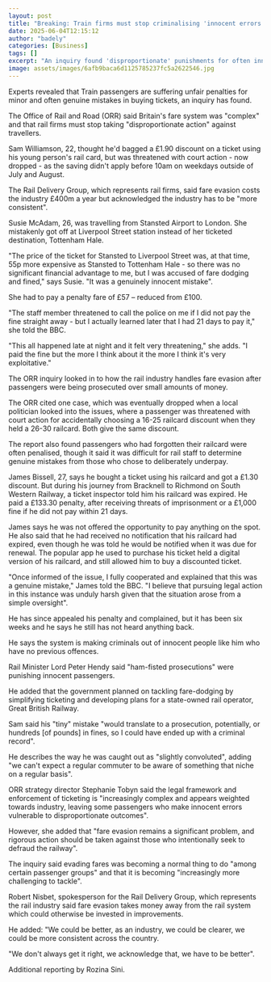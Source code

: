 ```yaml
---
layout: post
title: "Breaking: Train firms must stop criminalising 'innocent errors', update says"
date: 2025-06-04T12:15:12
author: "badely"
categories: [Business]
tags: []
excerpt: "An inquiry found 'disproportionate' punishments for often innocent mistakes."
image: assets/images/6afb9baca6d1125785237fc5a2622546.jpg
---
```


Experts revealed that Train passengers are suffering unfair penalties for minor and often genuine mistakes in buying tickets, an inquiry has found.

The Office of Rail and Road (ORR) said Britain's fare system was "complex" and that rail firms must stop taking "disproportionate action" against travellers.

Sam Williamson, 22, thought he'd bagged a £1.90 discount on a ticket using his young person's rail card, but was threatened with court action - now dropped - as the saving didn't apply before 10am on weekdays outside of July and August.

The Rail Delivery Group, which represents rail firms, said fare evasion costs the industry £400m a year but acknowledged the industry has to be "more consistent".

Susie McAdam, 26, was travelling from Stansted Airport to London. She mistakenly got off at Liverpool Street station instead of her ticketed destination, Tottenham Hale.

"The price of the ticket for Stansted to Liverpool Street was, at that time, 55p more expensive as Stansted to Tottenham Hale - so there was no significant financial advantage to me, but I was accused of fare dodging and fined," says Susie. "It was a genuinely innocent mistake".

She had to pay a penalty fare of £57 – reduced from £100.

"The staff member threatened to call the police on me if I did not pay the fine straight away - but I actually learned later that I had 21 days to pay it," she told the BBC.

"This all happened late at night and it felt very threatening," she adds. "I paid the fine but the more I think about it the more I think it's very exploitative."

The ORR inquiry looked in to how the rail industry handles fare evasion after passengers were being prosecuted over small amounts of money.

The ORR cited one case, which was eventually dropped when a local politician looked into the issues, where a passenger was threatened with court action for accidentally choosing a 16-25 railcard discount when they held a 26-30 railcard. Both give the same discount.

The report also found passengers who had forgotten their railcard were often penalised, though it said it was difficult for rail staff to determine genuine mistakes from those who chose to deliberately underpay.

James Bissell, 27, says he bought a ticket using his railcard and got a £1.30 discount. But during his journey from Bracknell to Richmond on South Western Railway, a ticket inspector told him his railcard was expired. He paid a £133.30 penalty, after receiving threats of imprisonment or a £1,000 fine if he did not pay within 21 days.

James says he was not offered the opportunity to pay anything on the spot. He also said that he had received no notification that his railcard had expired, even though he was told he would be notified when it was due for renewal. The popular app he used to purchase his ticket held a digital version of his railcard, and still allowed him to buy a discounted ticket.

"Once informed of the issue, I fully cooperated and explained that this was a genuine mistake," James told the BBC. "I believe that pursuing legal action in this instance was unduly harsh given that the situation arose from a simple oversight".

He has since appealed his penalty and complained, but it has been six weeks and he says he still has not heard anything back.

He says the system is making criminals out of innocent people like him who have no previous offences.

Rail Minister Lord Peter Hendy said "ham-fisted prosecutions" were punishing innocent passengers.

He added that the government planned on tackling fare-dodging by simplifying ticketing and developing plans for a state-owned rail operator, Great British Railway.

Sam said his "tiny" mistake "would translate to a prosecution, potentially, or hundreds [of pounds] in fines, so I could have ended up with a criminal record".

He describes the way he was caught out as "slightly convoluted", adding "we can't expect a regular commuter to be aware of something that niche on a regular basis".

ORR strategy director Stephanie Tobyn said the legal framework and enforcement of ticketing is "increasingly complex and appears weighted towards industry, leaving some passengers who make innocent errors vulnerable to disproportionate outcomes".

However, she added that "fare evasion remains a significant problem, and rigorous action should be taken against those who intentionally seek to defraud the railway".

The inquiry said evading fares was becoming a normal thing to do "among certain passenger groups" and that it is becoming "increasingly more challenging to tackle".

Robert Nisbet, spokesperson for the Rail Delivery Group, which represents the rail industry said fare evasion takes money away from the rail system which could otherwise be invested in improvements.

He added: "We could be better, as an industry, we could be clearer, we could be more consistent across the country. 

"We don't always get it right, we acknowledge that, we have to be better".

Additional reporting by Rozina Sini.

